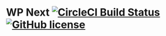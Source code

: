 # WP Next [![CircleCI Build Status](https://circleci.com/gh/eduardorengifo/wp-next.svg?style=shield)](https://circleci.com/gh/eduardorengifo/wp-next) [![GitHub license](https://img.shields.io/badge/license-MIT-blue.svg)](https://raw.githubusercontent.com/circleci/circleci-docs/master/LICENSE)
